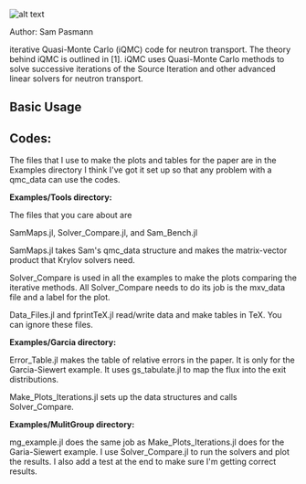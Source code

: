 ![alt text](https://raw.githubusercontent.com/spasmann/iQMC/main/post_process/figures/iQMC_logo_2.png)

Author: Sam Pasmann

iterative Quasi-Monte Carlo (iQMC) code for neutron transport.
The theory behind iQMC is outlined in [1]. iQMC uses Quasi-Monte Carlo 
methods to solve successive iterations of the Source Iteration and other advanced
linear solvers for neutron transport.
 
## Basic Usage 
  
## Codes: 

The files that I use to make the plots and tables for the paper are in the Examples directory
I think I've got it set up so that any problem with a qmc_data can use the codes.

__Examples/Tools directory:__

The files that you care about are

SamMaps.jl, Solver_Compare.jl, and Sam_Bench.jl

SamMaps.jl takes Sam's qmc_data structure and makes the matrix-vector
product that Krylov solvers need.

Solver_Compare is used in all the examples to make the plots comparing
the iterative methods. All Solver_Compare needs to do its job is the
mxv_data file and a label for the plot.

Data_Files.jl and fprintTeX.jl read/write data and make tables in TeX. You can
ignore these files.

__Examples/Garcia directory:__

Error_Table.jl makes the table of relative errors in the paper. It is
only for the Garcia-Siewert example. It uses gs_tabulate.jl to map the
flux into the exit distributions.

Make_Plots_Iterations.jl sets up the data structures and calls Solver_Compare.

__Examples/MulitGroup directory:__ 

mg_example.jl does the same job as
Make_Plots_Iterations.jl does for the Garia-Siewert example. I use
Solver_Compare.jl to run the solvers and plot the results. I also add
a test at the end to make sure I'm getting correct results.
